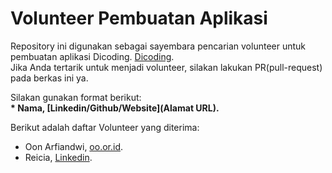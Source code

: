 # Volunteer Pembuatan Aplikasi
Repository ini digunakan sebagai sayembara pencarian volunteer untuk pembuatan aplikasi Dicoding. [Dicoding](www.dicoding.com).<br>
Jika Anda tertarik untuk menjadi volunteer, silakan lakukan PR(pull-request) pada berkas ini ya.<br>

Silakan gunakan format berikut:<br>
**\* Nama, [Linkedin/Github/Website](Alamat URL).**

Berikut adalah daftar Volunteer yang diterima:
* Oon Arfiandwi, [oo.or.id](https://oo.or.id).
* Reicia, [Linkedin](https://www.linkedin.com/in/reisyajunita/).
